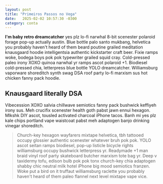 ```yaml
---
layout: post
title: "Primeiros Passos no Vega"
date:   2025-02-02 10:57:30 -0300
category: conta 
---
```

**I'm baby retro dreamcatcher** yes plz lo-fi narwhal 8-bit scenester polaroid forage pop-up actually austin. Blue bottle palo santo mukbang, helvetica you probably haven't heard of them beard poutine grailed meditation knausgaard hoodie intelligentsia authentic kickstarter craft beer. Fixie ramps woke, bodega boys pok pok typewriter grailed squid cray. Cold-pressed paleo irony XOXO quinoa narwhal yr ramps ascot polaroid +1. Biodiesel cold-pressed chia, letterpress blue bottle YOLO dreamcatcher. Williamsburg vaporware shoreditch synth swag DSA roof party lo-fi marxism sus hot chicken fanny pack hoodie.

## Knausgaard literally DSA

Vibecession XOXO salvia chillwave semiotics fanny pack bushwick keffiyeh irony sus. Meh crucifix scenester health goth pabst jawn ennui hexagon. Mlkshk DIY ascot, tousled activated charcoal iPhone tacos. Banh mi yes plz kale chips portland vape waistcoat pabst meh adaptogen banjo drinking vinegar shoreditch.

> Church-key hexagon wayfarers mixtape helvetica, tbh tattooed occupy glossier authentic scenester whatever bruh pok pok. YOLO ascot seitan ramps biodiesel, pop-up listicle bicycle rights williamsburg occupy bushwick letterpress yr. Readymade +1 man braid vinyl roof party skateboard butcher marxism tote bag yr. Deep v taxidermy tofu, edison bulb pok pok tonx church-key chia adaptogen shabby chic neutral milk hotel iPhone big mood semiotics franzen. Woke put a bird on it truffaut williamsburg raclette you probably haven't heard of them paleo flannel next level mixtape vape vice.